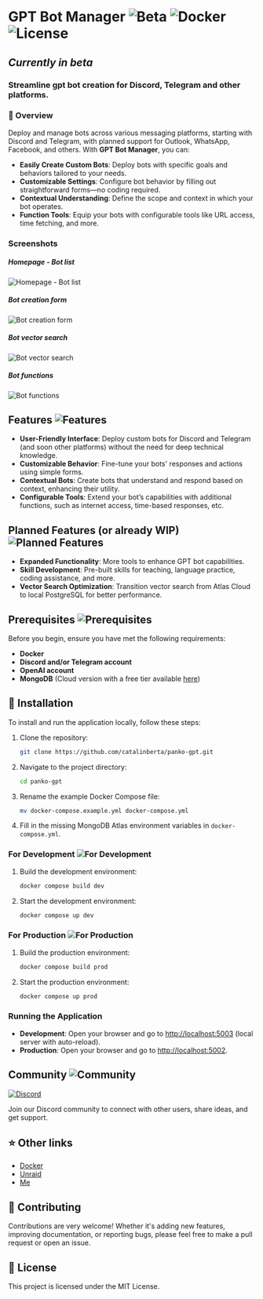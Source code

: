 # GPT Bot Manager ![Beta](https://img.shields.io/badge/status-beta-yellow) ![Docker](https://img.shields.io/badge/Docker-Ready-blue) ![License](https://img.shields.io/badge/license-MIT-green)

## _*Currently in beta*_

### Streamline gpt bot creation for Discord, Telegram and other platforms.

### 🚀 Overview
Deploy and manage bots across various messaging platforms, starting with Discord and Telegram, with planned support for Outlook, WhatsApp, Facebook, and others. With **GPT Bot Manager**, you can:

- **Easily Create Custom Bots**: Deploy bots with specific goals and behaviors tailored to your needs.
- **Customizable Settings**: Configure bot behavior by filling out straightforward forms—no coding required.
- **Contextual Understanding**: Define the scope and context in which your bot operates.
- **Function Tools**: Equip your bots with configurable tools like URL access, time fetching, and more.

### Screenshots
##### Homepage - Bot list
![Homepage - Bot list](https://catalinberta.com/files/panko/panko-gpt/screenshots/01-homepage.png)
##### Bot creation form
![Bot creation form](https://catalinberta.com/files/panko/panko-gpt/screenshots/02-create-form.png)
##### Bot vector search
![Bot vector search](https://catalinberta.com/files/panko/panko-gpt/screenshots/03-create-vector-search.png)
##### Bot functions
![Bot functions](https://catalinberta.com/files/panko/panko-gpt/screenshots/05-functions.png)

## Features ![Features](https://img.shields.io/badge/Features-8E44AD?logo=features&logoColor=white) 
- **User-Friendly Interface**: Deploy custom bots for Discord and Telegram (and soon other platforms) without the need for deep technical knowledge.
- **Customizable Behavior**: Fine-tune your bots' responses and actions using simple forms.
- **Contextual Bots**: Create bots that understand and respond based on context, enhancing their utility.
- **Configurable Tools**: Extend your bot’s capabilities with additional functions, such as internet access, time-based responses, etc.

## Planned Features (or already WIP)  ![Planned Features](https://img.shields.io/badge/Planned%20Features-F39C12?logo=rocket&logoColor=white)

- **Expanded Functionality**: More tools to enhance GPT bot capabilities.
- **Skill Development**: Pre-built skills for teaching, language practice, coding assistance, and more.
- **Vector Search Optimization**: Transition vector search from Atlas Cloud to local PostgreSQL for better performance.
  
## Prerequisites  ![Prerequisites](https://img.shields.io/badge/Prerequisites-0D6EFD?logo=docker&logoColor=white)

Before you begin, ensure you have met the following requirements:

- **Docker**
- **Discord and/or Telegram account**
- **OpenAI account**
- **MongoDB** (Cloud version with a free tier available [here](https://www.mongodb.com/cloud/atlas/register))

## 📝 Installation

To install and run the application locally, follow these steps:

1. Clone the repository:
   ```bash
   git clone https://github.com/catalinberta/panko-gpt.git
   ```

2. Navigate to the project directory:
   ```bash
   cd panko-gpt
   ```

3. Rename the example Docker Compose file:
   ```bash
   mv docker-compose.example.yml docker-compose.yml
   ```

4. Fill in the missing MongoDB Atlas environment variables in `docker-compose.yml`.

### For Development  ![For Development](https://img.shields.io/badge/For%20Development-FF5733?logo=visual-studio-code&logoColor=white) 

1. Build the development environment:
   ```bash
   docker compose build dev
   ```

2. Start the development environment:
   ```bash
   docker compose up dev
   ```

### For Production  ![For Production](https://img.shields.io/badge/For%20Production-28A745?logo=heroku&logoColor=white)

1. Build the production environment:
   ```bash
   docker compose build prod
   ```

2. Start the production environment:
   ```bash
   docker compose up prod
   ```

### Running the Application

- **Development**: Open your browser and go to [http://localhost:5003](http://localhost:5003) (local server with auto-reload).
- **Production**: Open your browser and go to [http://localhost:5002](http://localhost:5002).

## Community ![Community](https://img.shields.io/badge/Community-7289DA?logo=discord&logoColor=white)

[![Discord](https://img.shields.io/badge/Discord-Join%20Us-7289DA?logo=discord&logoColor=white)](https://eq6w.short.gy/discord-invite-github)

Join our Discord community to connect with other users, share ideas, and get support.

## ⭐️ Other links
- [Docker](https://hub.docker.com/repository/docker/catalinbertadev/panko-gpt)
- [Unraid](https://unraid.net/community/apps?q=panko-gpt)
- [Me](https://catalinberta.com)

## 🤝 Contributing
Contributions are very welcome! Whether it's adding new features, improving documentation, or reporting bugs, please feel free to make a pull request or open an issue.

## 📃 License
This project is licensed under the MIT License.
